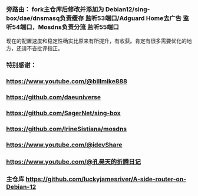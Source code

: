 ### 旁路由： fork主仓库后修改并添加为 Debian12/sing-box/dae/dnsmasq负责缓存 监听53端口/Adguard Home去广告 监听54端口，Mosdns负责分流 监听55端口
现在的配置速度和稳定性确实比原来有所提升，有收获。肯定有很多需要优化的地方，还请不吝批评指正。

### 特别感谢：

### https://www.youtube.com/@billmike888
### https://github.com/daeuniverse
### https://github.com/SagerNet/sing-box
### https://github.com/IrineSistiana/mosdns
### https://www.youtube.com/@idevShare
### https://www.youtube.com/@孔昊天的折腾日记 
### 主仓库 https://github.com/luckyjamesriver/A-side-router-on-Debian-12
